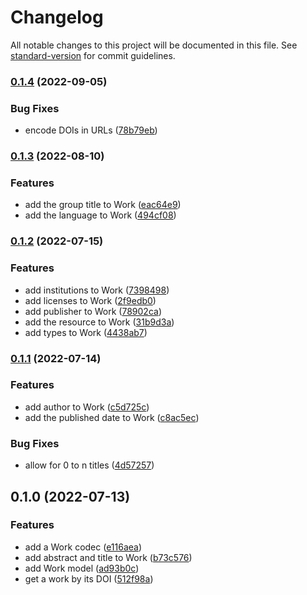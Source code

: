 # Changelog

All notable changes to this project will be documented in this file. See [standard-version](https://github.com/conventional-changelog/standard-version) for commit guidelines.

### [0.1.4](https://github.com/thewilkybarkid/crossref-ts/compare/v0.1.3...v0.1.4) (2022-09-05)


### Bug Fixes

* encode DOIs in URLs ([78b79eb](https://github.com/thewilkybarkid/crossref-ts/commit/78b79eb66f8d7585d1189f986e9b0dafac8c51c7))

### [0.1.3](https://github.com/thewilkybarkid/crossref-ts/compare/v0.1.2...v0.1.3) (2022-08-10)


### Features

* add the group title to Work ([eac64e9](https://github.com/thewilkybarkid/crossref-ts/commit/eac64e9be7fa92960c5e27cd3ae2be55e1768031))
* add the language to Work ([494cf08](https://github.com/thewilkybarkid/crossref-ts/commit/494cf0862b42470c49dff3f116fc19ffdbadf24a))

### [0.1.2](https://github.com/thewilkybarkid/crossref-ts/compare/v0.1.1...v0.1.2) (2022-07-15)


### Features

* add institutions to Work ([7398498](https://github.com/thewilkybarkid/crossref-ts/commit/7398498c8a523069b30c562ba8afc8494145e25d))
* add licenses to Work ([2f9edb0](https://github.com/thewilkybarkid/crossref-ts/commit/2f9edb0595769f583136f765ac663dda252ee071))
* add publisher to Work ([78902ca](https://github.com/thewilkybarkid/crossref-ts/commit/78902caa70f4f212e784bcbdac863fd7dc454c2b))
* add the resource to Work ([31b9d3a](https://github.com/thewilkybarkid/crossref-ts/commit/31b9d3a4c2c14bdbe6af76079bcd5488d34f44ea))
* add types to Work ([4438ab7](https://github.com/thewilkybarkid/crossref-ts/commit/4438ab7a689a2acde7e5634b055ea07f01a7e755))

### [0.1.1](https://github.com/thewilkybarkid/crossref-ts/compare/v0.1.0...v0.1.1) (2022-07-14)


### Features

* add author to Work ([c5d725c](https://github.com/thewilkybarkid/crossref-ts/commit/c5d725cdecb3f387d83b7d7261358f2ccabfcc81))
* add the published date to Work ([c8ac5ec](https://github.com/thewilkybarkid/crossref-ts/commit/c8ac5ec5b429a3b9c1f1b2a4a60718deb5ff460a))


### Bug Fixes

* allow for 0 to n titles ([4d57257](https://github.com/thewilkybarkid/crossref-ts/commit/4d57257b1fbc4469e73cbcff08639f8db26bf2eb))

## 0.1.0 (2022-07-13)


### Features

* add a Work codec ([e116aea](https://github.com/thewilkybarkid/crossref-ts/commit/e116aea701e21aec6357dd317531946f172d13a4))
* add abstract and title to Work ([b73c576](https://github.com/thewilkybarkid/crossref-ts/commit/b73c5763e74710a63e2899de45d0497844c85f5f))
* add Work model ([ad93b0c](https://github.com/thewilkybarkid/crossref-ts/commit/ad93b0c54783554febf5e938eb06470ad7fdcaa2))
* get a work by its DOI ([512f98a](https://github.com/thewilkybarkid/crossref-ts/commit/512f98a65dacc259505000430371c85d747a215f))
